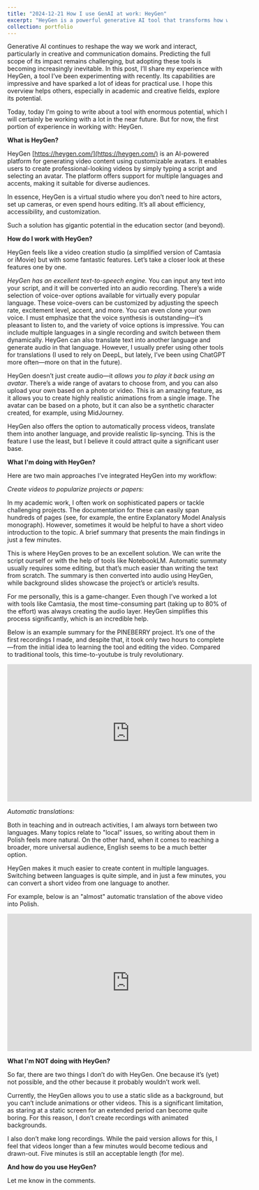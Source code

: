 ```yaml
---
title: "2024-12-21 How I use GenAI at work: HeyGen"
excerpt: "HeyGen is a powerful generative AI tool that transforms how we create video content by simplifying the process of generating professional-quality videos with customizable avatars. In this blog, I share my experience with HeyGen and its applications in academic and creative workflows. From creating concise video summaries of complex projects to generating multilingual content effortlessly, HeyGen has proven to be a game-changer. Its excellent text-to-speech capabilities, customizable avatars, and efficient workflow streamline video production, saving time and enhancing accessibility. While there are some limitations, like the inability to use animated backgrounds, HeyGen's potential in education, outreach, and beyond is immense. And how do you use HeyGen? Share your thoughts in the comments!<br/><br/><center><img src='/images/2024123_heygen.png' width='700'></center>"
collection: portfolio
---
```


Generative AI continues to reshape the way we work and interact, particularly in creative and communication domains. Predicting the full scope of its impact remains challenging, but adopting these tools is becoming increasingly inevitable. In this post, I’ll share my experience with HeyGen, a tool I’ve been experimenting with recently. Its capabilities are impressive and have sparked a lot of ideas for practical use. I hope this overview helps others, especially in academic and creative fields, explore its potential.

Today, today I'm going to write about a tool with enormous potential, which I will certainly be working with a lot in the near future. But for now, the first portion of experience in working with: HeyGen.

**What is HeyGen?**

HeyGen [https://heygen.com/](https://heygen.com/) is an AI-powered platform for generating video content using customizable avatars. It enables users to create professional-looking videos by simply typing a script and selecting an avatar. The platform offers support for multiple languages and accents, making it suitable for diverse audiences.

In essence, HeyGen is a virtual studio where you don’t need to hire actors, set up cameras, or even spend hours editing. It’s all about efficiency, accessibility, and customization.

Such a solution has gigantic potential in the education sector (and beyond).


**How do I work with HeyGen?**

HeyGen feels like a video creation studio (a simplified version of Camtasia or iMovie) but with some fantastic features. Let’s take a closer look at these features one by one.

*HeyGen has an excellent text-to-speech engine.* You can input any text into your script, and it will be converted into an audio recording. There’s a wide selection of voice-over options available for virtually every popular language. These voice-overs can be customized by adjusting the speech rate, excitement level, accent, and more. You can even clone your own voice. I must emphasize that the voice synthesis is outstanding—it’s pleasant to listen to, and the variety of voice options is impressive. You can include multiple languages in a single recording and switch between them dynamically. HeyGen can also translate text into another language and generate audio in that language. However, I usually prefer using other tools for translations (I used to rely on DeepL, but lately, I’ve been using ChatGPT more often—more on that in the future).

HeyGen doesn’t just create audio—it *allows you to play it back using an avatar*. There’s a wide range of avatars to choose from, and you can also upload your own based on a photo or video. This is an amazing feature, as it allows you to create highly realistic animations from a single image. The avatar can be based on a photo, but it can also be a synthetic character created, for example, using MidJourney.

HeyGen also offers the option to automatically process videos, translate them into another language, and provide realistic lip-syncing. This is the feature I use the least, but I believe it could attract quite a significant user base.


**What I'm doing with HeyGen?**

Here are two main approaches I’ve integrated HeyGen into my workflow:

*Create videos to popularize projects or papers:* 

In my academic work, I often work on sophisticated papers or tackle challenging projects. The documentation for these can easily span hundreds of pages (see, for example, the entire Explanatory Model Analysis monograph). However, sometimes it would be helpful to have a short video introduction to the topic. A brief summary that presents the main findings in just a few minutes.

This is where HeyGen proves to be an excellent solution. We can write the script ourself or with the help of tools like NotebookLM. Automatic summaty usually requires some editing, but that’s much easier than writing the text from scratch. The summary is then converted into audio using HeyGen, while background slides showcase the project’s or article’s results.

For me personally, this is a game-changer. Even though I’ve worked a lot with tools like Camtasia, the most time-consuming part (taking up to 80% of the effort) was always creating the audio layer. HeyGen simplifies this process significantly, which is an incredible help.

Below is an example summary for the PINEBERRY project. It’s one of the first recordings I made, and despite that, it took only two hours to complete—from the initial idea to learning the tool and editing the video. Compared to traditional tools, this time-to-youtube is truly revolutionary.

<iframe width="560" height="315" src="https://www.youtube.com/embed/un6-ytpk9BM?si=V4Tii0AOZ_Y6iDfY" title="YouTube video player" frameborder="0" allow="accelerometer; autoplay; clipboard-write; encrypted-media; gyroscope; picture-in-picture; web-share" referrerpolicy="strict-origin-when-cross-origin" allowfullscreen></iframe>


*Automatic translations:* 

Both in teaching and in outreach activities, I am always torn between two languages. Many topics relate to "local" issues, so writing about them in Polish feels more natural. On the other hand, when it comes to reaching a broader, more universal audience, English seems to be a much better option.

HeyGen makes it much easier to create content in multiple languages. Switching between languages is quite simple, and in just a few minutes, you can convert a short video from one language to another.

For example, below is an "almost" automatic translation of the above video into Polish.

<iframe width="560" height="315" src="https://www.youtube.com/embed/e73qw-N9aVc?si=efurFzGfrrVbEfdU" title="YouTube video player" frameborder="0" allow="accelerometer; autoplay; clipboard-write; encrypted-media; gyroscope; picture-in-picture; web-share" referrerpolicy="strict-origin-when-cross-origin" allowfullscreen></iframe>


**What I'm NOT doing with HeyGen?**

So far, there are two things I don’t do with HeyGen. One because it’s (yet) not possible, and the other because it probably wouldn’t work well.

Currently, the HeyGen allows you to use a static slide as a background, but you can’t include animations or other videos. This is a significant limitation, as staring at a static screen for an extended period can become quite boring. For this reason, I don’t create recordings with animated backgrounds.

I also don’t make long recordings. While the paid version allows for this, I feel that videos longer than a few minutes would become tedious and drawn-out. Five minutes is still an acceptable length (for me).

**And how do you use HeyGen?**

Let me know in the comments.


